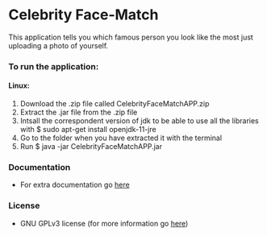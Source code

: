 # Celebrity Face-Match

This application tells you which famous person you look like the most just uploading a photo of yourself.

### To run the application:
#### Linux:
1. Download the .zip file called CelebrityFaceMatchAPP.zip
2. Extract the .jar file from the .zip file
3. Intsall the correspondent version of jdk to be able to use all the libraries with $ sudo apt-get install openjdk-11-jre
4. Go to the folder when you have extracted it with the terminal
5. Run $ java -jar CelebrityFaceMatchAPP.jar

### Documentation
* For extra documentation go [here](https://github.com/alu0101214627/Celebrity-FaceMatch/tree/master/doc)

### License
* GNU GPLv3 license (for more information go [here](https://choosealicense.com/licenses/gpl-3.0/))
